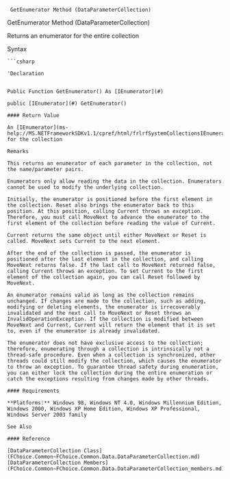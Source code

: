 ﻿     GetEnumerator Method (DataParameterCollection)                                                   

GetEnumerator Method (DataParameterCollection)

Returns an enumerator for the entire collection

Syntax

```vbnet
```csharp

'Declaration
 

Public Function GetEnumerator() As [IEnumerator](#)

public [IEnumerator](#) GetEnumerator()

#### Return Value

An [IEnumerator](ms-help://MS.NETFrameworkSDKv1.1/cpref/html/frlrfSystemCollectionsIEnumeratorClassTopic.htm) for the collection

Remarks

This returns an enumerator of each parameter in the collection, not the name/parameter pairs.

Enumerators only allow reading the data in the collection. Enumerators cannot be used to modify the underlying collection.  

Initially, the enumerator is positioned before the first element in the collection. Reset also brings the enumerator back to this position. At this position, calling Current throws an exception. Therefore, you must call MoveNext to advance the enumerator to the first element of the collection before reading the value of Current.  

Current returns the same object until either MoveNext or Reset is called. MoveNext sets Current to the next element.  

After the end of the collection is passed, the enumerator is positioned after the last element in the collection, and calling MoveNext returns false. If the last call to MoveNext returned false, calling Current throws an exception. To set Current to the first element of the collection again, you can call Reset followed by MoveNext.  

An enumerator remains valid as long as the collection remains unchanged. If changes are made to the collection, such as adding, modifying or deleting elements, the enumerator is irrecoverably invalidated and the next call to MoveNext or Reset throws an InvalidOperationException. If the collection is modified between MoveNext and Current, Current will return the element that it is set to, even if the enumerator is already invalidated.  

The enumerator does not have exclusive access to the collection; therefore, enumerating through a collection is intrinsically not a thread-safe procedure. Even when a collection is synchronized, other threads could still modify the collection, which causes the enumerator to throw an exception. To guarantee thread safety during enumeration, you can either lock the collection during the entire enumeration or catch the exceptions resulting from changes made by other threads.

#### Requirements

**Platforms:** Windows 98, Windows NT 4.0, Windows Millennium Edition, Windows 2000, Windows XP Home Edition, Windows XP Professional, Windows Server 2003 family

See Also

#### Reference

[DataParameterCollection Class](FChoice.Common~FChoice.Common.Data.DataParameterCollection.md)  
[DataParameterCollection Members](FChoice.Common~FChoice.Common.Data.DataParameterCollection_members.md)